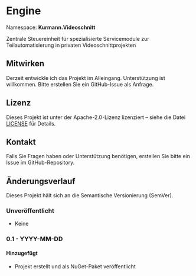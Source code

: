# Engine

Namespace: **Kurmann.Videoschnitt**

Zentrale Steuereinheit für spezialisierte Servicemodule zur Teilautomatisierung in privaten Videoschnittprojekten

## Mitwirken

Derzeit entwickle ich das Projekt im Alleingang. Unterstützung ist willkommen. Bitte erstellen Sie ein GitHub-Issue als Anfrage.

## Lizenz

Dieses Projekt ist unter der Apache-2.0-Lizenz lizenziert – siehe die Datei [LICENSE](LICENSE) für Details.

## Kontakt

Falls Sie Fragen haben oder Unterstützung benötigen, erstellen Sie bitte ein Issue im GitHub-Repository.

## Änderungsverlauf

Dieses Projekt hält sich an die Semantische Versionierung (SemVer).

### Unveröffentlicht

- Keine

### 0.1 - YYYY-MM-DD

#### Hinzugefügt

- Projekt erstellt und als NuGet-Paket veröffentlicht
